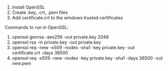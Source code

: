 1. Install OpenSSL
2. Create .key, .crt, .pem files 
3. Add certificate.crt to the windows trusted certificates

Commands to run in OpenSSL:
1. openssl genrsa -aes256 -out private.key 2048
2. openssl rsa -in private.key -out private.key
3. openssl req -new -x509 -nodes -sha1 -key private.key -out certificate.crt -days 36500
4. openssl req -x509 -new -nodes -key private.key -sha1 -days 36500 -out new.pem
